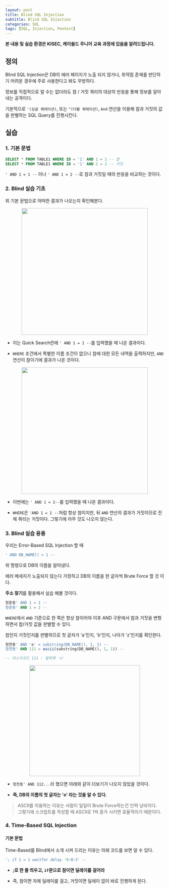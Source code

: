 ```yaml
---
layout: post
title: Blind SQL Injection
subtitle: Blind SQL Injection
categories: SQL
tags: [SQL, Injection, Pentest]
---
```


**본 내용 및 실습 환경은 KISEC, 케이쉴드 주니어 교육 과정에 있음을 알려드립니다.**

## 정의

Blind SQL Injection은 DB의 에러 페이지가 노출 되지 않거나, 취약점 존재를 판단하기 어려운 경우에 주로 사용한다고 봐도 무방하다.

정보를 직접적으로 알 수는 없더라도 참 / 거짓 쿼리의 대상의 반응을 통해 정보를 알아내는 공격이다.

기본적으로 `'(싱글 쿼테이션)`, 또는 `"(더블 쿼테이션)`, `And` 연산을 이용해 참과 거짓의 값을 판별하는 SQL Query를 진행시킨다.

## 실습

### 1. 기본 문법

```SQL
SELECT * FROM TABLE1 WHERE ID = '1' AND 1 = 1 -- 참
SELECT * FROM TABLE1 WHERE ID = '1' AND 1 = 2 -- 거짓
```

`' AND 1 = 1 --` 이나 `' AND 1 = 2 --`로 참과 거짓일 때의 반응을 비교하는 것이다.

### 2. Blind 실습 기초

위 기본 문법으로 어떠한 결과가 나오는지 확인해본다.

<p align="center">
<img src ="https://user-images.githubusercontent.com/78135526/179008958-4481f76c-d77d-4302-94b7-b12f8644cc30.png" width = 400>
</p>

* 이는 Quick Search란에 `' AND 1 = 1 --`를 입력했을 때 나온 결과이다.

* `WHERE` 조건에서 특별한 이름 조건이 없으니 참에 대한 모든 내역을 출력하지만, `AND` 연산이 참이기에 결과가 나온 것이다.

<p align="center">
<img src ="https://user-images.githubusercontent.com/78135526/179010039-e7b8de31-3d89-4e5c-8b39-68128b0b76fd.png" width = 400>
</p>

* 이번에는 `' AND 1 = 2--`를 입력했을 때 나온 결과이다.

* `WHERE`은 `'AND 1 = 1 --`처럼 항상 참이지만, 뒤 `AND` 연산의 결과가 거짓이므로 전체 쿼리는 거짓이다. 그렇기에 아무 것도 나오지 않는다.

### 3. Blind 실습 응용

우리는 Error-Based SQL Injection 할 때

```SQL
' AND DB_NAME() > 1 --
```

위 명령으로 DB의 이름을 알아냈다.

에러 메세지가 노출되지 않는다 가정하고 DB의 이름을 한 글자씩 Brute Force 할 것 이다.

**주소 찾기**를 활용해서 실습 해볼 것이다.

```SQL
청춘동' AND 1 = 1 --
청춘동' AND 1 = 2 --
```

`WHERE`에서 `AND` 기준으로 한 쪽은 항상 참이어야 이후 AND 구문에서 참과 거짓을 변형하면서 참/거짓 값을 판별할 수 있다.

참인지 거짓인지를 판별하므로 첫 글자가 'a'인지, 'b'인지, 나아가 'z'인지를 확인한다.

```SQL
청천동' AND 'o' = substring(DB_NAME(), 1, 1) --
청천동' AND 111 = ascii(substring(DB_NAME(), 1, 1)) --

-- 아스키코드 111 : 알파벳 'o' 
```

<p align="center">
<img src ="https://user-images.githubusercontent.com/78135526/179015243-dc1273ce-df9a-4964-a34a-f171326c3faf.png" width = 350>
</p>

* `청천동' AND 112...`라 했으면 아래와 같이 더보기가 나오지 않았을 것이다.

* **즉, DB의 이름의 첫 글자는 'o' 라는 것을 알 수 있다.**

> ASCII를 이용하는 이유는 사람이 일일이 Brute Force하는건 인력 낭비이다.<br>
  그렇기에 스크립트를 작성할 때 ASCII로 1씩 증가 시키면 효율적이기 때문이다.

### 4. Time-Based SQL Injection

#### 기본 문법

Time-Based를 Blind에서 소개 시켜 드리는 이유는 아래 코드를 보면 알 수 있다.

```SQL
'; if 1 = 1 waitfor delay '0:0:3' --
```

* **;로 한 줄 띄우고, `if`문으로 참이면 딜레이를 걸어라**

* 즉, 참이면 자체 딜레이를 걸고, 거짓이면 딜레이 없이 바로 진행하게 된다.